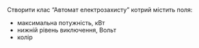 Створити клас “Автомат електрозахисту” котрий містить поля:
- максимальна потужність, кВт 
- нижній рівень виключення, Вольт
- колір
